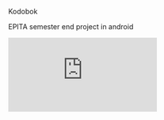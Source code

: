 Kodobok

EPITA semester end project in android

![alt text](https://github.com/SandeshVakale/Kodobok/blob/master/PRI_KODOBOK_SOFTWARE_SPECIFICATIONS.pdf)
